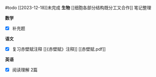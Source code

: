 #todo 
[[2023-12-18]]未完成
**生物** [[细胞各部分结构既分工又合作]] 笔记整理

**数学**
- [x] 补充题

**语文**
- [x] 复习赤壁赋注释 [[《赤壁赋》注释]] [[赤壁赋.pdf]]

**英语**
- [x] 阅读理解 2篇
